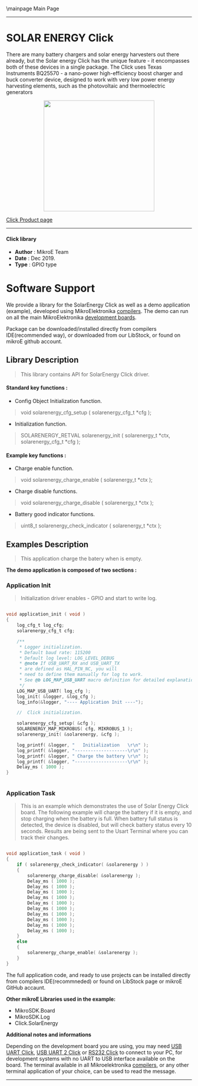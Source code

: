 \mainpage Main Page
 
 

---
# SOLAR ENERGY Click

There are many battery chargers and solar energy harvesters out there already, but the Solar energy Click has the unique feature - it encompasses both of these devices in a single package. The Click uses Texas Instruments BQ25570 - a nano-power high-efficiency boost charger and buck converter device, designed to work with very low power energy harvesting elements, such as the photovoltaic and thermoelectric generators


<p align="center">
  <img src="https://download.mikroe.com/images/click_for_ide/solarenergy_click.png" height=300px>
</p>



[Click Product page](https://www.mikroe.com/solar-energy-click)

---


#### Click library 

- **Author**        : MikroE Team
- **Date**          : Dec 2019.
- **Type**          : GPIO type


# Software Support

We provide a library for the SolarEnergy Click 
as well as a demo application (example), developed using MikroElektronika 
[compilers](https://shop.mikroe.com/compilers). 
The demo can run on all the main MikroElektronika [development boards](https://shop.mikroe.com/development-boards).

Package can be downloaded/installed directly from compilers IDE(recommended way), or downloaded from our LibStock, or found on mikroE github account. 

## Library Description

> This library contains API for SolarEnergy Click driver.

#### Standard key functions :

- Config Object Initialization function.
> void solarenergy_cfg_setup ( solarenergy_cfg_t *cfg ); 
 
- Initialization function.
> SOLARENERGY_RETVAL solarenergy_init ( solarenergy_t *ctx, solarenergy_cfg_t *cfg );


#### Example key functions :

- Charge enable function.
> void solarenergy_charge_enable ( solarenergy_t *ctx );
 
- Charge disable functions.
> void solarenergy_charge_disable ( solarenergy_t *ctx );

- Battery good indicator functions.
> uint8_t solarenergy_check_indicator ( solarenergy_t *ctx );

## Examples Description

> This application charge the batery when is empty.

**The demo application is composed of two sections :**

### Application Init 

> Initialization driver enables - GPIO and start to write log.

```c

void application_init ( void )
{
    log_cfg_t log_cfg;
    solarenergy_cfg_t cfg;

    /** 
     * Logger initialization.
     * Default baud rate: 115200
     * Default log level: LOG_LEVEL_DEBUG
     * @note If USB_UART_RX and USB_UART_TX 
     * are defined as HAL_PIN_NC, you will 
     * need to define them manually for log to work. 
     * See @b LOG_MAP_USB_UART macro definition for detailed explanation.
     */
    LOG_MAP_USB_UART( log_cfg );
    log_init( &logger, &log_cfg );
    log_info(&logger, "---- Application Init ----");

    //  Click initialization.

    solarenergy_cfg_setup( &cfg );
    SOLARENERGY_MAP_MIKROBUS( cfg, MIKROBUS_1 );
    solarenergy_init( &solarenergy, &cfg );

    log_printf( &logger, "   Initialization   \r\n" );
    log_printf( &logger, "--------------------\r\n" );
    log_printf( &logger, " Charge the battery \r\n" );
    log_printf( &logger, "--------------------\r\n" );
    Delay_ms ( 1000 );
}
  
```

### Application Task

> This is an example which demonstrates the use of Solar Energy Click board. The following example will charge the battery if it is empty, and stop charging when the battery is full. When battery full status is detected, the device is disabled, but will check battery status every 10 seconds. Results are being sent to the Usart Terminal where you can track their changes.

```c

void application_task ( void )
{
    if ( solarenergy_check_indicator( &solarenergy ) )
    {
        solarenergy_charge_disable( &solarenergy );
        Delay_ms ( 1000 );
        Delay_ms ( 1000 );
        Delay_ms ( 1000 );
        Delay_ms ( 1000 );
        Delay_ms ( 1000 );
        Delay_ms ( 1000 );
        Delay_ms ( 1000 );
        Delay_ms ( 1000 );
        Delay_ms ( 1000 );
        Delay_ms ( 1000 );
    }
    else
    {
        solarenergy_charge_enable( &solarenergy );
    }
}  

```


The full application code, and ready to use projects can be  installed directly from compilers IDE(recommneded) or found on LibStock page or mikroE GitHub accaunt.

**Other mikroE Libraries used in the example:** 

- MikroSDK.Board
- MikroSDK.Log
- Click.SolarEnergy

**Additional notes and informations**

Depending on the development board you are using, you may need 
[USB UART Click](https://shop.mikroe.com/usb-uart-click), 
[USB UART 2 Click](https://shop.mikroe.com/usb-uart-2-click) or 
[RS232 Click](https://shop.mikroe.com/rs232-click) to connect to your PC, for 
development systems with no UART to USB interface available on the board. The 
terminal available in all Mikroelektronika 
[compilers](https://shop.mikroe.com/compilers), or any other terminal application 
of your choice, can be used to read the message.



---
